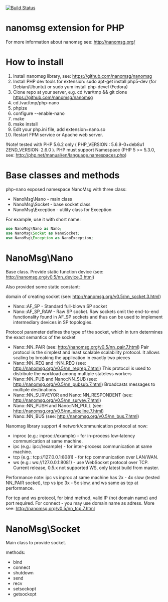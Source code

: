[![Build Status](https://travis-ci.org/recoye/php-nano.png?branch=master)](https://travis-ci.org/recoye/php-nano)

nanomsg extension for PHP
=========================

For more information about nanomsg see: http://nanomsg.org/


How to install
=========================

1. Install nanomsg library, see: https://github.com/nanomsg/nanomsg
2. Install PHP dev tools for extension:  sudo apt-get install php5-dev (for Debian/Ubuntu) or sudo yum install php-devel (Fedora) 
3. Clone repo at your server, e.g. cd /var/tmp && git clone https://github.com/nanomsg/nanomsg
4. cd /var/tmp/php-nano
5. phpize   
6. configure --enable-nano
7. make
8. make install
9. Edit your php.ini file, add extension=nano.so 
10. Restart FPM service or Apache web server.


!Note! tested with PHP 5.6.2 only ( PHP_VERSION : 5.6.9-0+deb8u1  ZEND_VERSION: 2.6.0  ). PHP must support Namespace (PHP 5 >= 5.3.0, see: http://php.net/manual/en/language.namespaces.php)

Base classes and methods
=========================

php-nano exposed namespace NanoMsg with three class:

* NanoMsg\Nano - main class
* NanoMsg\Socket - base socket class
* NanoMsg\Exception - utility class for Exception

For example, use it with short name:

```php
use NanoMsg\Nano as Nano;
use NanoMsg\Socket as NanoSocket;
use NanoMsg\Exception as NanoException;
```

NanoMsg\Nano
=========================

Base class. Provide static function device (see: http://nanomsg.org/v0.5/nn_device.3.html)

Also provided some static constant:

domain of creating socket (see: http://nanomsg.org/v0.5/nn_socket.3.html)
* Nano::AF_SP - Standard full-blown SP socket
* Nano::AF_SP_RAW - Raw SP socket. Raw sockets omit the end-to-end functionality found in AF_SP sockets and thus can be used to implement intermediary devices in SP topologies.

Protocol parameter defines the type of the socket, which in turn determines the exact semantics of the socket

* Nano::NN_PAIR (see: http://nanomsg.org/v0.5/nn_pair.7.html) Pair protocol is the simplest and least scalable scalability protocol. It allows scaling by breaking the application in exactly two pieces
* Nano::NN_REQ  and ::NN_REQ (see: http://nanomsg.org/v0.5/nn_reqrep.7.html) This protocol is used to distribute the workload among multiple stateless workers
* Nano::NN_PUB and Nano::NN_SUB (see: http://nanomsg.org/v0.5/nn_pubsub.7.html) Broadcasts messages to multiple destinations.
* Nano::NN_SURVEYOR and Nano::NN_RESPONDENT (see: http://nanomsg.org/v0.5/nn_survey.7.html)
* Nano::NN_PUSH and Nano::NN_PULL (see: http://nanomsg.org/v0.5/nn_pipeline.7.html)
* Nano::NN_BUS (see: http://nanomsg.org/v0.5/nn_bus.7.html)

Nanomsg library support 4 network/communication protocol at now: 

* inproc (e.g.: inproc://example) - for in-process low-latency communication at same machine.
* ipc (e.g.: ipc://example) - for inter-process communication at same machine. 
* tcp (e.g.: tcp://127.0.0.1:8081) - for tcp communication over LAN/WAN.
* ws (e.g.: ws://127.0.0.1:8081) - use WebSocket protocol over TCP. Current release, 0.5.х not supported WS, only latest build from master. 

Performance note: ipc vs inproc at same machine has 2х - 4х slow (tested NN_PAIR socket), tcp vs ipc 3х - 5х slow, and ws same as tcp at performance. 

For tcp and ws protocol, for bind method, valid IP (not domain name) and port required. For connect - you may use domain name as adress. More see: http://nanomsg.org/v0.5/nn_tcp.7.html



NanoMsg\Socket
=========================

Main class to provide socket.

methods:
* bind
* connect
* shutdown
* send
* recv
* setsockopt
* getsockopt